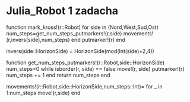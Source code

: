 # Julia_Robot 1 zadacha

function mark_kross!(r::Robot)
    for side in (Nord,West,Sud,Ost)
        num_steps=get_num_steps_putmarkers!(r,side)
        movements!(r,invers(side),num_steps)
    end
    putmarker!(r)
end

invers(side::HorizonSide) = HorizonSide(mod(Int(side)+2,4))

function get_num_steps_putmarkers!(r::Robot,side::HorizonSide)
    num_steps=0
    while isborder(r, side) == false
        move!(r, side)
        putmarker!(r)
        num_steps += 1
    end
    return num_steps
end


movements!(r::Robot,side::HorizonSide,num_steps::Int)= 
    for _ in 1:num_steps
        move!(r,side)
end
